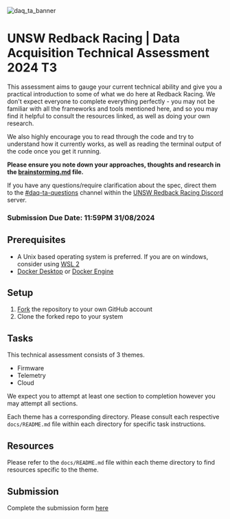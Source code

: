 ![daq_ta_banner](https://github.com/UNSW-Redback-Racing/DAQ-Technical-Assessment/assets/38149391/9893b793-21ac-4b30-a48f-e26003763460)

# UNSW Redback Racing | Data Acquisition Technical Assessment 2024 T3

This assessment aims to gauge your current technical ability and give you a practical introduction to some of what we do here at Redback Racing. We don't expect everyone to complete everything perfectly - you may not be familiar with all the frameworks and tools mentioned here, and so you may find it helpful to consult the resources linked, as well as doing your own research.

We also highly encourage you to read through the code and try to understand how it currently works, as well as reading the terminal output of the code once you get it running.

**Please ensure you note down your approaches, thoughts and research in the [brainstorming.md](./brainstorming.md) file.**

If you have any questions/require clarification about the spec, direct them to the [#daq-ta-questions](https://discord.com/channels/884232338316345374/1144840015856291890) channel within the [UNSW Redback Racing Discord](https://discord.gg/fVErHVAapj) server.

### Submission Due Date: 11:59PM 31/08/2024

## Prerequisites

- A Unix based operating system is preferred. If you are on windows, consider using [WSL 2](https://learn.microsoft.com/en-us/windows/wsl/install)
- [Docker Desktop](https://docs.docker.com/desktop/) or [Docker Engine](https://docs.docker.com/engine/)

## Setup

1. [Fork](https://github.com/UNSW-Redback-Racing/DAQ-Technical-Assessment/fork) the repository to your own GitHub account
2. Clone the forked repo to your system

## Tasks

This technical assessment consists of 3 themes.

- Firmware
- Telemetry
- Cloud

We expect you to attempt at least one section to completion however you may attempt all sections.

Each theme has a corresponding directory. Please consult each respective `docs/README.md` file within each directory for specific task instructions.

## Resources

Please refer to the `docs/README.md` file within each theme directory to find resources specific to the theme.

## Submission

Complete the submission form [here](https://forms.office.com/r/MCqDaKu3c5)
